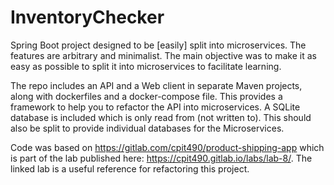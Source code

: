 # InventoryChecker
Spring Boot project designed to be [easily] split into microservices. The features are arbitrary and minimalist. The main objective was to make it as easy as possible to split it into microservices to facilitate learning.

The repo includes an API and a Web client in separate Maven projects, along with dockerfiles and a docker-compose file. This provides a framework to help you to refactor the API into microservices. A SQLite database is included which is only read from (not written to). This should also be split to provide individual databases for the Microservices.

Code was based on https://gitlab.com/cpit490/product-shipping-app which is part of the lab published here: https://cpit490.gitlab.io/labs/lab-8/. The linked lab is a useful reference for refactoring this project.


